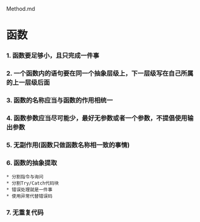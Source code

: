 Method.md
# 函数
### 1. 函数要足够小，且只完成一件事
### 2. 一个函数内的语句要在同一个抽象层级上，下一层级写在自己所属的上一层级后面
### 3. 函数的名称应当与函数的作用相统一
### 4. 函数参数应当尽可能少，最好无参数或者一个参数，不提倡使用输出参数
### 5. 无副作用(函数只做函数名称相一致的事情)
### 6. 函数的抽象提取
    * 分割指令与询问
    * 分割Try/Catch代码块
    * 错误处理就是一件事
    * 使用异常代替错误码
### 7. 无重复代码    
